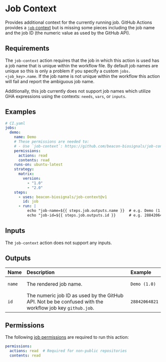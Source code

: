# Job Context

Provides additional context for the currently running job. GitHub Actions provides a [`job` context](https://docs.github.com/en/actions/writing-workflows/choosing-what-your-workflow-does/accessing-contextual-information-about-workflow-runs#job-context) but is missing some pieces including the job name and the job ID (the numeric value as used by the GitHub API).

## Requirements

The `job-context` action requires that the job in which this action is used has a job name that is unique within the workflow file. By default job names are unique so this is only a problem if you specify a custom `jobs.<job_key>.name`. If the job name is not unique within the workflow this action will fail and report the ambiguous job name.

Additionally, this job currently does not support job names which utilize GHA expressions using the contexts: `needs`, `vars`, or `inputs`.

## Examples

```yaml
# CI.yaml
jobs:
  demo:
    name: Demo
    # These permissions are needed to:
    # - Use `job-context`: https://github.com/beacon-biosignals/job-context#permissions
    permissions:
      actions: read
      contents: read
    runs-on: ubuntu-latest
    strategy:
      matrix:
        version:
          - "1.0"
          - "2.0"
    steps:
      - uses: beacon-biosignals/job-context@v1
        id: job
      - run: |
          echo "job-name=${{ steps.job.outputs.name }}  # e.g. Demo (1.0)
          echo "job-id=${{ steps.job.outputs.id }}      # e.g. 28842064821
```

## Inputs

The `job-context` action does not support any inputs.

## Outputs

| Name   | Description | Example |
|:-------|:------------|:--------|
| `name` | The rendered job name. | <pre><code>Demo (1.0)</code></pre> |
| `id`   | The numeric job ID as used by the GitHub API. Not be be confused with the workflow job key `github.job`. | <pre><code>28842064821</code></pre> |

## Permissions

The following [job permissions](https://docs.github.com/en/actions/using-jobs/assigning-permissions-to-jobs) are required to run this action:

```yaml
permissions:
  actions: read  # Required for non-public repositories
  contents: read
```
